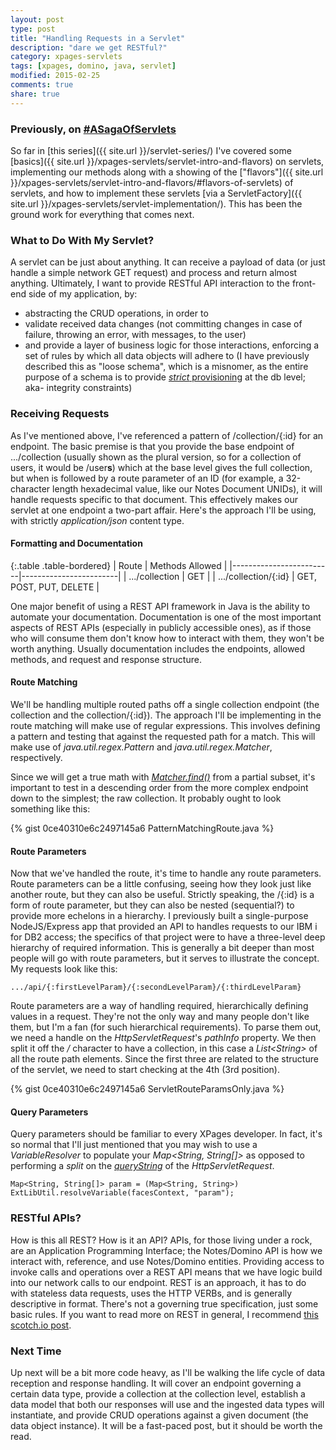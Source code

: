 ```yaml
---
layout: post
type: post
title: "Handling Requests in a Servlet"
description: "dare we get RESTful?"
category: xpages-servlets
tags: [xpages, domino, java, servlet]
modified: 2015-02-25
comments: true
share: true
---
```


### Previously, on [#ASagaOfServlets](//twitter.com/search?q=%23ASagaOfServlets)
So far in [this series]({{ site.url }}/servlet-series/) I've covered some [basics]({{ site.url }}/xpages-servlets/servlet-intro-and-flavors) on servlets, implementing our methods along with a showing of the ["flavors"]({{ site.url }}/xpages-servlets/servlet-intro-and-flavors/#flavors-of-servlets) of servlets, and how to implement these servlets [via a ServletFactory]({{ site.url }}/xpages-servlets/servlet-implementation/). This has been the ground work for everything that comes next.

### What to Do With My Servlet?
A servlet can be just about anything. It can receive a payload of data (or just handle a simple network GET request) and process and return almost anything. Ultimately, I want to provide RESTful API interaction to the front-end side of my application, by:

* abstracting the CRUD operations, in order to
* validate received data changes (not committing changes in case of failure, throwing an error, with messages, to the user)
* and provide a layer of business logic for those interactions, enforcing a set of rules by which all data objects will adhere to (I have previously described this as "loose schema", which is a misnomer, as the entire purpose of a schema is to provide [_strict_ provisioning](//en.wikipedia.org/wiki/Database_schema) at the db level; aka- integrity constraints)

### Receiving Requests
As I've mentioned above, I've referenced a pattern of /collection/{:id} for an endpoint. The basic premise is that you provide the base endpoint of .../collection (usually shown as the plural version, so for a collection of users, it would be /user**s**) which at the base level gives the full collection, but when is followed by a route parameter of an ID (for example, a 32-character length hexadecimal value, like our Notes Document UNIDs), it will handle requests specific to that document. This effectively makes our servlet at one endpoint a two-part affair. Here's the approach I'll be using, with strictly _application/json_ content type.

#### Formatting and Documentation

{:.table .table-bordered}
| Route                   | Methods Allowed        |
|-------------------------|------------------------|
| .../collection          | GET                    |
| .../collection/{:id}    | GET, POST, PUT, DELETE |

One major benefit of using a REST API framework in Java is the ability to automate your documentation. Documentation is one of the most important aspects of REST APIs (especially in publicly accessible ones), as if those who will consume them don't know how to interact with them, they won't be worth anything. Usually documentation includes the endpoints, allowed methods, and request and response structure.


#### Route Matching
We'll be handling multiple routed paths off a single collection endpoint (the collection and the collection/{:id}). The approach I'll be implementing in the route matching will make use of regular expressions. This involves defining a pattern and testing that against the requested path for a match. This will make use of _java.util.regex.Pattern_ and _java.util.regex.Matcher_, respectively.

Since we will get a true math with [_Matcher.find()_](//docs.oracle.com/javase/6/docs/api/java/util/regex/Matcher.html#find()) from a partial subset, it's important to test in a descending order from the more complex endpoint down to the simplest; the raw collection. It probably ought to look something like this:

{% gist 0ce40310e6c2497145a6 PatternMatchingRoute.java %}<br />

#### Route Parameters
Now that we've handled the route, it's time to handle any route parameters. Route parameters can be a little confusing, seeing how they look just like another route, but they can also be useful. Strictly speaking, the /{:id} is a form of route parameter, but they can also be nested (sequential?) to provide more echelons in a hierarchy. I previously built a single-purpose NodeJS/Express app that provided an API to handles requests to our IBM i for DB2 access; the specifics of that project were to have a three-level deep hierarchy of required information. This is generally a bit deeper than most people will go with route parameters, but it serves to illustrate the concept. My requests look like this:

```
.../api/{:firstLevelParam}/{:secondLevelParam}/{:thirdLevelParam}
```

Route parameters are a way of handling required, hierarchically defining values in a request. They're not the only way and many people don't like them, but I'm a fan (for such hierarchical requirements). To parse them out, we need a handle on the _HttpServletRequest_'s _pathInfo_ property. We then split it off the _/_ character to have a collection, in this case a _List&lt;String&gt;_ of all the route path elements. Since the first three are related to the structure of the servlet, we need to start checking at the 4th (3rd position).

{% gist 0ce40310e6c2497145a6 ServletRouteParamsOnly.java %}<br />

#### Query Parameters
Query parameters should be familiar to every XPages developer. In fact, it's so normal that I'll just mentioned that you may wish to use a _VariableResolver_ to populate your _Map&lt;String, String[]&gt;_ as opposed to performing a _split_ on the [_queryString_](//docs.oracle.com/javaee/6/api/javax/servlet/http/HttpServletRequest.html#getQueryString()) of the _HttpServletRequest_.

```
Map<String, String[]> param = (Map<String, String>) ExtLibUtil.resolveVariable(facesContext, "param");
```

### RESTful APIs?
How is this all REST? How is it an API? APIs, for those living under a rock, are an Application Programming Interface; the Notes/Domino API is how we interact with, reference, and use Notes/Domino entities. Providing access to invoke calls and operations over a REST API means that we have logic build into our network calls to our endpoint. REST is an approach, it has to do with stateless data requests, uses the HTTP VERBs, and is generally descriptive in format. There's not a governing true specification, just some basic rules. If you want to read more on REST in general, I recommend [this scotch.io post](//scotch.io/bar-talk/designing-a-restful-web-api).

### Next Time
Up next will be a bit more code heavy, as I'll be walking the life cycle of data reception and response handling. It will cover an endpoint governing a certain data type, provide a collection at the collection level, establish a data model that both our responses will use and the ingested data types will instantiate, and provide CRUD operations against a given document (the data object instance). It will be a fast-paced post, but it should be worth the read.